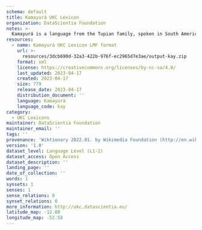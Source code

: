 ```yaml
---
schema: default
title: Kamayurá UKC Lexicon
organization: DataScientia Foundation
notes: >-
  Kamayurá is a language from the Tupian family, spoken in South America. The UKC Lexicon of Kamayurá is represented as a lexico-semantic network. It consists of words, word senses, synsets, as well as sense-level and synset-level relationships.
resources:
  - name: Kamayurá UKC Lexicon LMF format
    url: >-
      resources/3dcb690d-32a3-422b-976f-ec2965d7e3ae/output-kay.zip
    format: xml
    license: https://creativecommons.org/licenses/by-nc-sa/4.0/
    last_updated: 2023-04-17
    created: 2023-04-17
    size: 779
    release_date: 2023-04-17
    distribution_document: ''
    language: Kamayurá
    language_code: kay
category:
  - UKC Lexicons
maintainer: DataScientia Foundation
maintainer_email: ''
tags: ''
provenance: 'Wiktionary 2022.01. by Wikimedia Foundation (http://en.wiktionary.org); Princeton WordNet 2.1 by Princeton University (https://wordnet.princeton.edu)'
version: '1.0'
dataset_level: Language Level (L1-2)
dataset_access: Open Access
dataset_description: ''
landing_page: ''
date_of_collection: ''
words: 1
synsets: 1
senses: 1
sense_relations: 0
synset_relations: 0
more_information: http://ukc.datascientia.eu/
latitude_map: -12.08
longitude_map: -52.58
---
```

